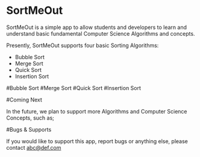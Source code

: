 # SortMeOut

SortMeOut is a simple app to allow students and developers to learn and understand basic fundamental Computer Science Algorithms and concepts.

Presently, SortMeOut supports four basic Sorting Algorithms:

- Bubble Sort
- Merge Sort
- Quick Sort
- Insertion Sort

#Bubble Sort
#Merge Sort
#Quick Sort
#Insertion Sort

#Coming Next

In the future, we plan to support more Algorithms and Computer Science Concepts, such as;

#Bugs & Supports

If you would like to support this app, report bugs or anything else, please contact abc@def.com
